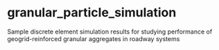 # granular_particle_simulation
Sample discrete element simulation results for studying performance of geogrid-reinforced granular aggregates in roadway systems
